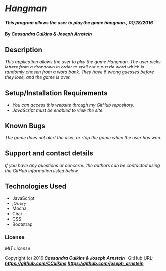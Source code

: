 # _Hangman_

#### _This program allows the user to play the game hangman., 01/28/2016_

#### By _**Cassandra Culkins & Joseph Arnstein**_

## Description

_This application allows the user to play the game Hangman. The user picks letters from a dropdown in order to spell out a puzzle word which is randomly chosen from a word bank. They have 6 wrong guesses before they lose, and the game is over._

## Setup/Installation Requirements

* _You can access this website through my GitHub repository._
* _JavaScript must be enabled to view the site._

## Known Bugs

_The game does not alert the user, or stop the game when the user has won._

## Support and contact details

_If you have any questions or concerns, the authors can be contacted using the GitHub information listed below._

## Technologies Used

* JavaScript
* jQuery
* Mocha
* Chai
* CSS
* Bootstrap

### License

*MIT License*

Copyright (c) 2016 **_Cassandra Culkins & Joseph Arnstein_**
-GitHub URL: **_https://github.com/CCulkins_** **_https://github.com/joseph_arnstein_**
